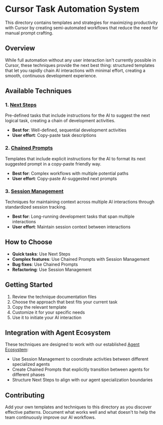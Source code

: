 # Cursor Task Automation System

This directory contains templates and strategies for maximizing productivity with Cursor by creating semi-automated workflows that reduce the need for manual prompt crafting.

## Overview

While full automation without any user interaction isn't currently possible in Cursor, these techniques provide the next best thing: structured templates that let you rapidly chain AI interactions with minimal effort, creating a smooth, continuous development experience.

## Available Techniques

### 1. [Next Steps](./next-steps.md)

Pre-defined tasks that include instructions for the AI to suggest the next logical task, creating a chain of development activities.

- **Best for**: Well-defined, sequential development activities
- **User effort**: Copy-paste task descriptions

### 2. [Chained Prompts](./chained-prompts.md)

Templates that include explicit instructions for the AI to format its next suggested prompt in a copy-paste friendly way.

- **Best for**: Complex workflows with multiple potential paths
- **User effort**: Copy-paste AI-suggested next prompts

### 3. [Session Management](./session-prompts.md)

Techniques for maintaining context across multiple AI interactions through standardized session tracking.

- **Best for**: Long-running development tasks that span multiple interactions
- **User effort**: Maintain session context between interactions

## How to Choose

- **Quick tasks**: Use Next Steps
- **Complex features**: Use Chained Prompts with Session Management
- **Bug fixes**: Use Chained Prompts
- **Refactoring**: Use Session Management

## Getting Started

1. Review the technique documentation files
2. Choose the approach that best fits your current task
3. Copy the relevant template
4. Customize it for your specific needs
5. Use it to initiate your AI interaction

## Integration with Agent Ecosystem

These techniques are designed to work with our established [Agent Ecosystem](./../system-design/agent-ecosystem.md):

- Use Session Management to coordinate activities between different specialized agents
- Create Chained Prompts that explicitly transition between agents for different phases
- Structure Next Steps to align with our agent specialization boundaries

## Contributing

Add your own templates and techniques to this directory as you discover effective patterns. Document what works well and what doesn't to help the team continuously improve our AI workflows. 